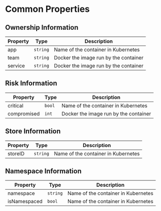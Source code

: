 # Common Properties

## Ownership Information

| Property            | Type      | Description |
| ----------------| --------- |----------------------------------------|
| app | `string` |  Name of the container in Kubernetes | 
| team | `string` |  Docker the image run by the container | 
| service | `string` |  Docker the image run by the container | 

## Risk Information

| Property            | Type      | Description |
| ----------------| --------- |----------------------------------------|
| critical | `bool` |  Name of the container in Kubernetes | 
| compromised | `int` |  Docker the image run by the container | 

## Store Information

| Property            | Type      | Description |
| ----------------| --------- |----------------------------------------|
| storeID | `string` |  Name of the container in Kubernetes | 


## Namespace Information

| Property            | Type      | Description |
| ----------------| --------- |----------------------------------------|
| namespace | `string` |  Name of the container in Kubernetes | 
| isNamespaced | `bool` |  Name of the container in Kubernetes | 